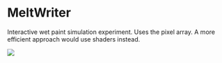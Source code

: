 # MeltWriter

Interactive wet paint simulation experiment. Uses the pixel array. A more efficient approach would use shaders instead.

![](https://raw.githubusercontent.com/hamoid/Fun-Programming/master/processing/ideas/2013/02/MeltWriter/thumb.png)


